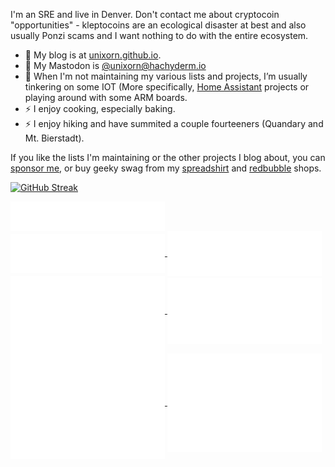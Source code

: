 <!--
**unixorn/unixorn** is a ✨ _special_ ✨ repository because its `README.md` (this file) appears on your GitHub profile.
### Hi there 👋

Here are some ideas to get you started:

- 🔭 I’m currently working on ...
- 🌱 I’m currently learning ...
- 👯 I’m looking to collaborate on ...
- 🤔 I’m looking for help with ...
- 💬 Ask me about ...
- 📫 How to reach me: ...
- 😄 Pronouns: ...
- ⚡ Fun fact: ...
-->

I'm an SRE and live in Denver. Don't contact me about cryptocoin "opportunities" - kleptocoins are an ecological disaster at best and also usually Ponzi scams and I want nothing to do with the entire ecosystem.

- 💬 My blog is at [unixorn.github.io](https://unixorn.github.io/post/).
- 🐘 My Mastodon is [@unixorn@hachyderm.io](https://hachyderm.io/@unixorn)
- 🔭 When I'm not maintaining my various lists and projects, I’m usually tinkering on some IOT (More specifically, [Home Assistant](https://unixorn.github.io/tags/home-assistant/) projects or playing around with some ARM boards.
- ⚡ I enjoy cooking, especially baking.
- ⚡ I enjoy hiking and have summited a couple fourteeners (Quandary and Mt. Bierstadt).

If you like the lists I'm maintaining or the other projects I blog about, you can [sponsor me](https://github.com/sponsors/unixorn), or buy geeky swag from my [spreadshirt](https://www.spreadshirt.com/shop/user/unixorn/?srEdit=pa#?affiliateId=11625) and [redbubble](https://www.redbubble.com/people/unixorn/shop) shops.

[![GitHub Streak](https://streak-stats.demolab.com?user=unixorn&theme=dark)](https://git.io/streak-stats)

<a href="https://github.com/unixorn">
  <img align="center" width="49%" src="./header.svg" />
</a>
<br/>
<a href="https://github.com/unixorn">
  <img align="center" width="49%" src="./repositories.svg" />
</a>
<a href="https://github.com/unixorn">
  <img align="center" width="49%" src="./acti_comm.svg" />
</a>

<a href="https://github.com/unixorn">
  <img align="center" width="49%" src="./iso_calender.svg" />
</a>

<a href="https://github.com/unixorn">
    <img align="center" width="49%" src="./issue_pr_lang.svg" />
</a>

<a href="https://github.com/unixorn">
  <img align="center" width="49%" src="./github-habits.svg" />
</a>
<a href="https://github.com/unixorn">
    <img align="center" width="49%" src="./achievements.svg" />
</a>
